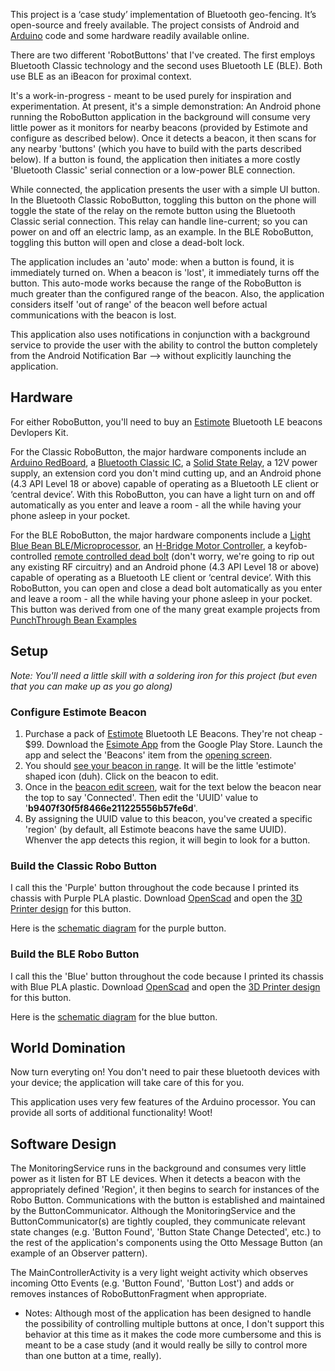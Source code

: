 This project is a ‘case study’ implementation of Bluetooth geo-fencing.  It’s open-source and freely available.  The project consists of Android and [Arduino](http://en.wikipedia.org/wiki/Arduino) code and some hardware readily available online.  

There are two different 'RobotButtons' that I've created.  The first employs Bluetooth Classic technology and the second uses Bluetooth LE (BLE).  Both use BLE as an iBeacon for proximal context.

It's a work-in-progress - meant to be used purely for inspiration and experimentation.  At present, it's a simple demonstration:  An Android phone running the RoboButton application in the background will consume very little power as it monitors for nearby beacons (provided by Estimote and configure as described below).
Once it detects a beacon, it then scans for any nearby 'buttons' (which you have to build with the parts described below).  If a button is found, the application then initiates a more costly 'Bluetooth Classic' serial connection or a low-power BLE connection.

While connected, the application presents the user with a simple UI button.  In the Bluetooth Classic RoboButton, toggling this button on the phone will toggle the state of the relay on the remote button using the Bluetooth Classic serial connection.  This relay can handle line-current; so you can power on and off an electric lamp, as an example.  In the BLE RoboButton, toggling this button will open and close a dead-bolt lock.

The application includes an 'auto' mode:  when a button is found, it is immediately turned on.  When a beacon is 'lost', it immediately turns off the button.  This auto-mode works because the range of the RoboButton is much greater than the configured range of the beacon.  Also, the application considers itself 'out of range' of the beacon well before actual communications with the beacon is lost.

This application also uses notifications in conjunction with a background service to provide the user with the ability to control the button completely from the Android Notification Bar --> without explicitly launching the application.

## Hardware

For either RoboButton, you'll need to buy an [Estimote](http://estimote.com/) Bluetooth LE beacons Devlopers Kit.

For the Classic RoboButton, the major hardware components include an [Arduino RedBoard](https://www.sparkfun.com/products/12757), a [Bluetooth Classic IC](https://www.sparkfun.com/products/12576), a [Solid State Relay](https://www.sparkfun.com/products/10684), a 12V power supply, an extension cord you don't mind cutting up, and an Android phone (4.3 API Level 18 or above) capable of operating as a Bluetooth LE client or ‘central device’.  With this RoboButton, you can have a light turn on and off automatically as you enter and leave a room - all the while having your phone asleep in your pocket.

For the BLE RoboButton, the major hardware components include a [Light Blue Bean BLE/Microprocessor](http://punchthrough.myshopify.com/products/bean), an [H-Bridge Motor Controller](https://www.sparkfun.com/products/9457), a keyfob-controlled [remote controlled dead bolt](http://www.amazon.com/gp/product/B000FBU2KW/ref=oh_aui_detailpage_o01_s00?ie=UTF8&psc=1) (don't worry, we're going to rip out any existing RF circuitry) and an Android phone (4.3 API Level 18 or above) capable of operating as a Bluetooth LE client or ‘central device’.  With this RoboButton, you can open and close a dead bolt automatically as you enter and leave a room - all the while having your phone asleep in your pocket.  This button was derived from one of the many great example projects from [PunchThrough Bean Examples](https://punchthrough.com/bean/examples/)



## Setup

*Note: You'll need a little skill with a soldering iron for this project (but even that you can make up as you go along)*

### Configure Estimote Beacon

1. Purchase a pack of [Estimote](http://estimote.com/) Bluetooth LE Beacons.  They're not cheap - $99.  Download the [Esimote App](https://play.google.com/store/apps/details?id=com.estimote.apps.main&hl=en) from the Google Play Store.  Launch the app and select the 'Beacons' item from the [opening screen](https://drive.google.com/file/d/0BxujY_Gv8MOgb0kxMlFWdHN6RU0/view?usp=sharing).
2. You should [see your beacon in range](https://drive.google.com/file/d/0BxujY_Gv8MOgVzc4a1dac3diZzg/view?usp=sharing).  It will be the little 'estimote' shaped icon (duh).  Click on the beacon to edit.
3. Once in the [beacon edit screen](https://drive.google.com/file/d/0BxujY_Gv8MOgOHotMTU0NVB4U0E/view?usp=sharing), wait for the text below the beacon near the top to say 'Connected'.  Then edit the 'UUID' value to '**b9407f30f5f8466e211225556b57fe6d**'.
4. By assigning the UUID value to this beacon, you've created a specific 'region' (by default, all Estimote beacons have the same UUID).  Whenver the app detects this region, it will begin to look for a button.

### Build the Classic Robo Button

I call this the 'Purple' button throughout the code because I printed its chassis with Purple PLA plastic.  Download [OpenScad](http://www.openscad.org/) and open the [3D Printer design](media/purpleButtonChassis.scad) for this button.

Here is the [schematic diagram](media/purpleButtonSchematic.pdf) for the purple button.


### Build the BLE Robo Button


I call this the 'Blue' button throughout the code because I printed its chassis with Blue PLA plastic.  Download [OpenScad](http://www.openscad.org/) and open the [3D Printer design](media/blueButtonChassis.scad) for this button.

Here is the [schematic diagram](media/blueButtonSchematic.png) for the blue button.



## World Domination 

Now turn everyting on!  You don't need to pair these bluetooth devices with your device; the application will take care of this for you.

This application uses very few features of the Arduino processor.  You can provide all sorts of additional functionality! Woot!

## Software Design

The MonitoringService runs in the background and consumes very little power as it listen for BT LE devices.  When it detects a beacon with the appropriately defined 'Region', it then begins to search for instances of the Robo Button.  Communications with the button is established and maintained by the ButtonCommunicator.  Although the MonitoringService and the ButtonCommunicator(s) are tightly coupled, they communicate relevant state changes (e.g. 'Button Found', 'Button State Change Detected', etc.) to the rest of the application's components using the Otto Message Button (an example of an Observer pattern).

The MainControllerActivity is a very light weight activity which observes incoming Otto Events (e.g. 'Button Found', 'Button Lost') and adds or removes instances of RoboButtonFragment when appropriate.

* Notes:  Although most of the application has been designed to handle the possibility of controlling multiple buttons at once, I don't support this behavior at this time as it makes the code more cumbersome and this is meant to be a case study (and it would really be silly to control more than one button at a time, really).

